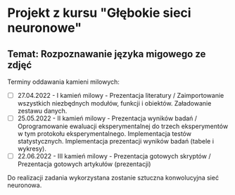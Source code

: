 # Projekt z kursu "Głębokie sieci neuronowe"
## Temat: Rozpoznawanie języka migowego ze zdjęć

Terminy oddawania kamieni milowych:

- [ ] 27.04.2022 - I kamień milowy - Prezentacja literatury / Zaimportowanie wszystkich niezbędnych modułów, funkcji i
obiektów. Załadowanie zestawu danych.
- [ ] 25.05.2022 - II kamień milowy - Prezentacja wyników badań / Oprogramowanie ewaluacji eksperymentalnej do trzech 
eksperymentów w tym protokołu eksperymentalnego. 
Implementacja testów statystycznych. Implementacja prezentacji 
wyników badań (tabele i wykresy).
- [ ] 22.06.2022 - III kamień milowy - Prezentacja gotowych skryptów / Prezentacja gotowych artykułów (prezentacji)

Do realizacji zadania wykorzystana zostanie sztuczna konwolucyjna sieć neuronowa.